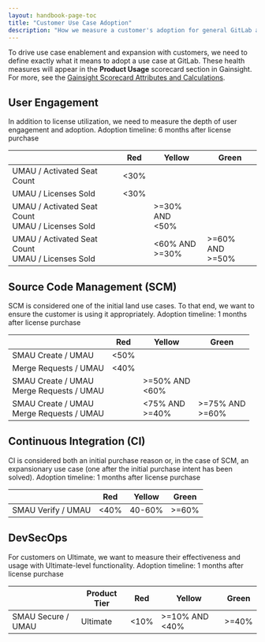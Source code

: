 ```yaml
---
layout: handbook-page-toc
title: "Customer Use Case Adoption"
description: "How we measure a customer's adoption for general GitLab and different use cases"
---
```


To drive use case enablement and expansion with customers, we need to define exactly what it means to adopt a use case at GitLab. These health measures will appear in the **Product Usage** scorecard section in Gainsight. For more, see the [Gainsight Scorecard Attributes and Calculations](/tam/health-score-triage/#gainsight-scorecard-attributes-and-calculations/).


## User Engagement

In addition to license utilization, we need to measure the depth of user engagement and adoption.
Adoption timeline: 6 months after license purchase

|                             | **Red** | **Yellow** | **Green** |
| --------------------------- | ------- | ---------- | --------  |
| UMAU / Activated Seat Count | <30%    |      |   |
| UMAU / Licenses Sold        | <30%    |      |   |
| UMAU / Activated Seat Count <br> UMAU / Licenses Sold |     | >=30% AND <br> <50%    |    |
| UMAU / Activated Seat Count <br> UMAU / Licenses Sold |     | <60% AND <br> >=30%    | >=60% AND <br> >=50%   |


## Source Code Management (SCM)

SCM is considered one of the initial land use cases. To that end, we want to ensure the customer is using it appropriately.
Adoption timeline: 1 months after license purchase

|                       | **Red** | **Yellow** | **Green** |
| --------------------- | ------- | ---------- | --------  |
| SMAU Create / UMAU    | <50%    |      |     |
| Merge Requests / UMAU | <40%    |      |     |
| SMAU Create / UMAU <BR> Merge Requests / UMAU |     | >=50% AND <BR> <60%     |    |
| SMAU Create / UMAU <BR> Merge Requests / UMAU |     | <75% AND <BR> >=40%     | \>=75% AND <BR> \>=60%    |


## Continuous Integration (CI)

CI is considered both an initial purchase reason or, in the case of SCM, an expansionary use case (one after the initial purchase intent has been solved). 
Adoption timeline: 1 months after license purchase

|                    | **Red** | **Yellow** | **Green** |
| ------------------ | ------- | ---------- | --------  |
| SMAU Verify / UMAU | <40%    | 40-60%     | \>=60%    |


## DevSecOps

For customers on Ultimate, we want to measure their effectiveness and usage with Ultimate-level functionality. 
Adoption timeline: 1 months after license purchase

|                             | **Product Tier**   | **Red**  | **Yellow** | **Green** |
| --------------------------- | ------------------ | -------- | ---------- | --------  |
| SMAU Secure / UMAU  | Ultimate | <10%     | >=10% AND <40%  | \>=40%     |

